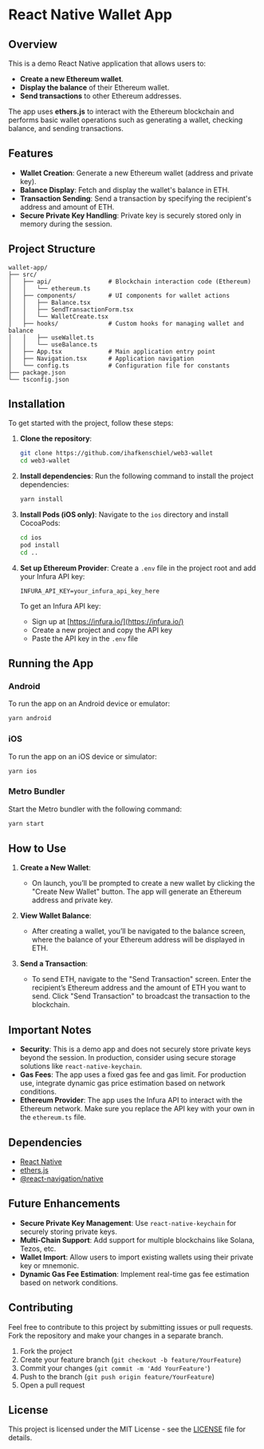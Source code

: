 # React Native Wallet App

## Overview

This is a demo React Native application that allows users to:
- **Create a new Ethereum wallet**.
- **Display the balance** of their Ethereum wallet.
- **Send transactions** to other Ethereum addresses.

The app uses **ethers.js** to interact with the Ethereum blockchain and performs basic wallet operations such as generating a wallet, checking balance, and sending transactions.

## Features

- **Wallet Creation**: Generate a new Ethereum wallet (address and private key).
- **Balance Display**: Fetch and display the wallet's balance in ETH.
- **Transaction Sending**: Send a transaction by specifying the recipient's address and amount of ETH.
- **Secure Private Key Handling**: Private key is securely stored only in memory during the session.

## Project Structure

```
wallet-app/
├── src/
│   ├── api/                # Blockchain interaction code (Ethereum)
│   │   └── ethereum.ts
│   ├── components/         # UI components for wallet actions
│   │   ├── Balance.tsx
│   │   ├── SendTransactionForm.tsx
│   │   └── WalletCreate.tsx
│   ├── hooks/              # Custom hooks for managing wallet and balance
│   │   ├── useWallet.ts
│   │   └── useBalance.ts
│   ├── App.tsx             # Main application entry point
│   ├── Navigation.tsx      # Application navigation
│   └── config.ts           # Configuration file for constants
├── package.json
└── tsconfig.json
```

## Installation

To get started with the project, follow these steps:

1. **Clone the repository**:
   ```bash
   git clone https://github.com/ihafkenschiel/web3-wallet
   cd web3-wallet
   ```

2. **Install dependencies**:
   Run the following command to install the project dependencies:
   ```bash
   yarn install
   ```

3. **Install Pods (iOS only)**:
   Navigate to the `ios` directory and install CocoaPods:
   ```bash
   cd ios
   pod install
   cd ..
   ```

4. **Set up Ethereum Provider**:
   Create a `.env` file in the project root and add your Infura API key:
   ```
   INFURA_API_KEY=your_infura_api_key_here
   ```

   To get an Infura API key:
   - Sign up at [https://infura.io/](https://infura.io/)
   - Create a new project and copy the API key
   - Paste the API key in the `.env` file

## Running the App

### Android
To run the app on an Android device or emulator:
```bash
yarn android
```

### iOS
To run the app on an iOS device or simulator:
```bash
yarn ios
```

### Metro Bundler
Start the Metro bundler with the following command:
```bash
yarn start
```

## How to Use

1. **Create a New Wallet**:
   - On launch, you’ll be prompted to create a new wallet by clicking the "Create New Wallet" button. The app will generate an Ethereum address and private key.
   
2. **View Wallet Balance**:
   - After creating a wallet, you’ll be navigated to the balance screen, where the balance of your Ethereum address will be displayed in ETH.

3. **Send a Transaction**:
   - To send ETH, navigate to the "Send Transaction" screen. Enter the recipient’s Ethereum address and the amount of ETH you want to send. Click "Send Transaction" to broadcast the transaction to the blockchain.

## Important Notes

- **Security**: This is a demo app and does not securely store private keys beyond the session. In production, consider using secure storage solutions like `react-native-keychain`.
- **Gas Fees**: The app uses a fixed gas fee and gas limit. For production use, integrate dynamic gas price estimation based on network conditions.
- **Ethereum Provider**: The app uses the Infura API to interact with the Ethereum network. Make sure you replace the API key with your own in the `ethereum.ts` file.

## Dependencies

- [React Native](https://reactnative.dev/)
- [ethers.js](https://docs.ethers.io/v5/)
- [@react-navigation/native](https://reactnavigation.org/)

## Future Enhancements

- **Secure Private Key Management**: Use `react-native-keychain` for securely storing private keys.
- **Multi-Chain Support**: Add support for multiple blockchains like Solana, Tezos, etc.
- **Wallet Import**: Allow users to import existing wallets using their private key or mnemonic.
- **Dynamic Gas Fee Estimation**: Implement real-time gas fee estimation based on network conditions.

## Contributing

Feel free to contribute to this project by submitting issues or pull requests. Fork the repository and make your changes in a separate branch.

1. Fork the project
2. Create your feature branch (`git checkout -b feature/YourFeature`)
3. Commit your changes (`git commit -m 'Add YourFeature'`)
4. Push to the branch (`git push origin feature/YourFeature`)
5. Open a pull request

## License

This project is licensed under the MIT License - see the [LICENSE](license.md) file for details.
